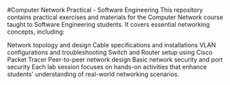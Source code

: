 #Computer Network Practical - Software Engineering
This repository contains practical exercises and materials for the Computer Network course taught to Software Engineering students. It covers essential networking concepts, including:

Network topology and design
Cable specifications and installations
VLAN configurations and troubleshooting
Switch and Router setup using Cisco Packet Tracer
Peer-to-peer network design
Basic network security and port security
Each lab session focuses on hands-on activities that enhance students' understanding of real-world networking scenarios.

